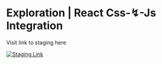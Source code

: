 # Exploration | React Css-↯-Js Integration 

Visit link to staging here

[![Staging Link](https://svgshare.com/i/jM7.svg)](https://card-components-lib.vercel.app/)

